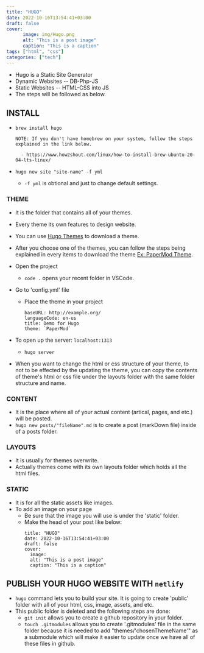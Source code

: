 ```yaml
---
title: "HUGO"
date: 2022-10-16T13:54:41+03:00
draft: false
cover:
      image: img/Hugo.png 
      alt: "This is a post image"
      caption: "This is a caption"
tags: ["html", "css"]
categories: ["tech"]
---
```

- Hugo is a Static Site Generator
- Dynamic Websites -- DB-Php-JS
- Static Websites -- HTML-CSS into JS
- The steps will be followed as below.

## INSTALL
- `brew install hugo`

  ```
  NOTE: If you don't have homebrew on your system, follow the steps explained in the link below.

    - https://www.how2shout.com/linux/how-to-install-brew-ubuntu-20-04-lts-linux/
  ```
- `hugo new site "site-name" -f yml`
  - `-f yml` is obtional and just to change default settings.

### THEME
- It is the folder that contains all of your themes.
- Every theme its own features to design website. 
- You can use [Hugo Themes](https://themes.gohugo.io) to download a theme.
- After you choose one of the themes, you can follow the steps being explained in every items to download the theme [Ex: PaperMod Theme](https://github.com/adityatelange/hugo-PaperMod/wiki/Installation).

- Open the project
  - `code .` opens your recent folder in VSCode.

- Go to 'config.yml' file
  - Place the theme in your project
    ```
    baseURL: http://example.org/
    languageCode: en-us
    title: Demo for Hugo
    theme: `PaperMod`
    ```
- To open up the server: `localhost:1313`
  - `hugo server`

- When you want to change the html or css structure of your theme, to not to be effected by the updating the theme, you can copy the contents of theme's html or css file under the layouts folder with the same folder structure and name.

### CONTENT
- It is the place where all of your actual content (artical, pages, and etc.) will be posted.
- `hugo new posts/"fileName".md` is to create a post (markDown file) inside of a posts folder.

### LAYOUTS
- It is usually for themes overwrite.
- Actually themes come with its own layouts folder which holds all the html files.

### STATIC
- It is for all the static assets like images.
- To add an image on your page
  - Be sure that the image you will use is under the 'static' folder.
  - Make the head of your post like below:
    ```
    title: "HUGO"
    date: 2022-10-16T13:54:41+03:00
    draft: false
    cover:
      image: 
      alt: "This is a post image"
      caption: "This is a caption"
    ```

## PUBLISH YOUR HUGO WEBSITE WITH `netlify`
- `hugo` command lets you to build your site. It is going to create 'public' folder with all of your html, css, image, assets, and etc.
- This public folder is deleted and the following steps are done:
  - `git init` allows you to create a github repository in your folder.
  - `touch .gitmodules` allows you to create '.gitmodules' file in the same folder because it is needed to add "themes/'chosenThemeName'" as a submodule which will make it easier to update once we have all of these files in github.